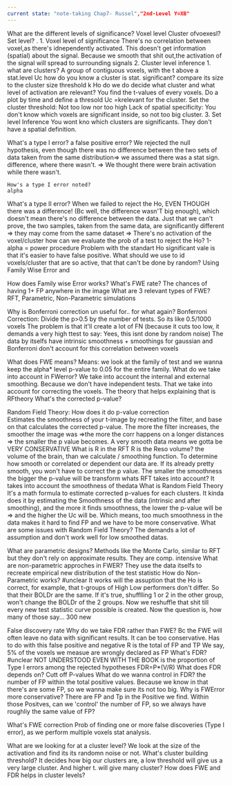 ```yaml
---
current state: "note-taking Chap7- Russel","2nd-Level Y=XB"
---
```

What are the different levels of significance?
	Voxel level
	Cluster ofvoexesl?
	Set level? .
	1. Voxel level of significance
		There's no correlation between voxel,as there's idnependently activated. 
		This doesn't get information (spatial) about the signal. 
		Because we smooth that shit out,the activation of the signal will spread to surrounding signals
	2. Cluster level inference
		1. what are clusters?
			A group of contiguous voxels, with the t above a stat.level Uc
	how do you know a cluster is stat. significant?
		compare its size to the cluster size threshold k
		Ho do we do decide what cluster and what level of activation are relevant?
		You find the t-values of every voxels.  Do a plot by time and define a thresold Uc =krelevant for the cluster. 
		Set the cluster threshold: Not too low nor too high
		Lack of spatial specificity: You don't know which voxels are significant inside, so not too big cluster. 
	3. Set level Inference
	You wont kno which clusters are significants. They don't have a spatial definition. 



What's a type I error?
	a false positive error?
		We rejected the null hypothesis, even though there was no difference between the two sets of data taken from the same distribution=> we assumed there was a stat sign. difference, where there wasn't. => We thought there were brain activation while there wasn't.

	How's a type I error noted?
	alpha
What's a type II error?
	When we failed to reject the Ho, EVEN THOUGH there was a difference! (Bc well, the difference wasn'T big enough), which doesn't mean there's no difference between the data. Just that we can't prove, the two samples, taken from the same data, are significantly different => they may come from the same dataset => There's no activation of the voxel/cluster
	how can we evaluate the prob of a test to reject the Ho?
		1-alpha = power procedure
Problem with the standart Ho significant vale is that it's easier to have false positive. 
What should we use to id voxels/cluster that are so active, that that can't be done by random?
	Using Family Wise Error and

How does Family wise Error works?
	What's FWE rate?
		The chances of having 1+ FP anywhere in the image
	What are 3 relevant types of FWE?
		RFT, Parametric, Non-Parametric simulations
		
		

Why is Bonferroni correction un useful for.. for what again?
	 Bonferroni Correction: Divide the p>0.5 by the number of tests. So its like 0.5/1000 voxels 
	 The problem is that it'll create a lot of FN (because it cuts too low, it demands a very high ttest to say: Yees, this isnt done by random noise)
	 The data by itselfs have intrinsic smoothness + smoothings for gaussian and Bonferroni don't account for this correlation between voxels 

What does FWE means?
	 Means: we look at the family of test and we wanna keep the alpha* level p-value to 0.05 for the entire family. 
 What do we take into account in FWerror?
	 We take into account the internal and external smoothing. Because we don't have independent tests. That we take into account for correcting the voxels. The theory that helps explaining that is RFtheory
What's the corrected p-value?

Random Field Theory: How does it do p-value correction  
	Estimates the smoothness of your  t-image by recreating the filter, and base on that calculates the corrected p-value. 
	The more the filter increases, the smoother the image was =>the more the corr happens on a longer distances => the smaller the p value becomes. A very smooth data means we gotta be VERY CONSERVATIVE
What is R in the RFT
	R is the Reso volume? the volume of the brain, than we calculate / smoothing function. To determine how smooth or correlated or dependent our data are. If its already pretty smooth, you won't have to correct the p value. 
	The smaller the smoothness the bigger the p-value will be transform
whats RFT takes into account?
		It takes into account the smoothness of thedata
What is Random Field Theory
	It's a math formula to estimate corrected p-values for each clusters. It  kinda does it by estimating the Smoothness of the data (intrinsic and after smoothing), and the more it finds smoothness, the lower the p-value will be => and the higher the Uc will be.
	Which means, too much smoothness in the data makes it hard to find FP and we have to be more conservative.
What are some issues with Random Field Theory?
	The demands a lot of assumption and don't work well for low smoothed datas. 

What are parametric designs?
	Methods like the Monte Carlo, similar to RFT but they don't rely on approximate results. They are comp. intensive
What are non-parametric approches in FWER?
	They use the data itselfs to recreate empirical new distribution of the test statistic
How do Non-Parametric works? #unclear
	It works will the assuption that the Ho is correct, for example, that t-groups of High Low performers don't differ. So that their BOLDr are the same. If it's true, shufflling 1 or 2 in the other group, won't change the BOLDr of the 2 groups. Now we reshuffle that shit till every new test statistic curve possible is created.
	Now the question is, how many of those say... 300  new 

False discovery rate
Why do we take FDR rather than FWE?
	Bc the FWE will often leave no data with significant results. It can be too conservative. 
	Has to do with this false positive and negative
	R is the total of FP and TP
	We say, 5% of the voxels we measue are wrongly declared as FP
What's FDR? #unclear NOT UNDERSTOOD EVEN WITH THE  BOOK
	is the proportion of Type I errors among the rejected hypotheses FDR=P*(V/R)
What does FDR depends on?
	Cutt off P-values
What do we wanna control in FDR?
	the number of FP within the total positive values. Because we know in that there's are some FP, so we wanna make sure its not too big.
Why is FWError more conservative?
There are FP and Tp in the Positive we find. Within those Positves, can we 'control' the number of FP, so we always have roughliy the same value of FP?

What's FWE correction
	Prob of finding one or more false discoveries (Type I error), as we perform multiple voxels stat analysis.

What are we looking for at a cluster level?
	We look at the size of the activation and find its its randomn noise or not. 
What's cluster building threshold?
	It decides how big our clusters are, a low threshold will give us a very large cluster. And higher t. will give many cluster?
How does FWE and FDR helps in cluster levels? 


